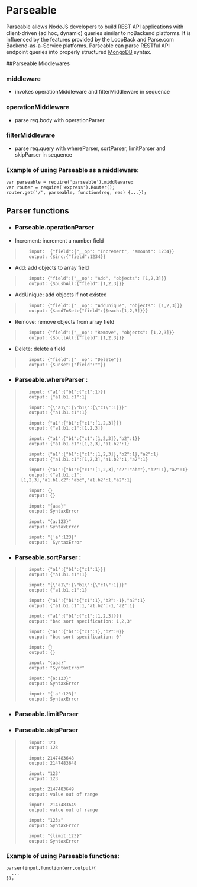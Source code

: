 Parseable
=============

Parseable allows NodeJS developers to build REST API applications with client-driven (ad hoc, dynamic) queries similar to noBackend platforms. It is influenced by the features provided by the LoopBack and Parse.com Backend-as-a-Service platforms. Parseable can parse RESTful API endpoint queries into properly structured [MongoDB](http://www.mongodb.org) syntax.



##Parseable Middlewares

### middleware
- invokes operationMiddleware and filterMiddleware in sequence

### operationMiddleware
- parse req.body with operationParser

### filterMiddleware
- parse req.query with whereParser, sortParser, limitParser and skipParser in sequence

### Example of using Parseable as a middleware:
    var parseable = require('parseable').middleware;
    var router = require('express').Router();
    router.get('/', parseable, function(req, res) {...});


## Parser functions

- ### Parseable.operationParser

 - Increment: increment a number field
>        input:  {"field":{"__op": "Increment", "amount": 1234}}
>        output: {$inc:{"field":1234}}

 - Add: add objects to array field
>        input: {"field":{"__op": "Add", "objects": [1,2,3]}}
>        output: {$pushAll:{"field":[1,2,3]}}

 - AddUnique: add objects if not existed
>        input: {"field":{"__op": "AddUnique", "objects": [1,2,3]}}
>        output: {$addToSet:{"field":{$each:[1,2,3]}}}
 - Remove: remove objects from array field
>        input: {"field":{"__op": "Remove", "objects": [1,2,3]}}
>        output: {$pullAll:{"field":[1,2,3]}}

 - Delete: delete a field
>        input: {"field":{"__op": "Delete"}}
>        output: {$unset:{"field":""}}

- ### Parseable.whereParser :
>        input: {"a1":{"b1":{"c1":1}}}
>        output: {"a1.b1.c1":1}
>
>        input: "{\"a1\":{\"b1\":{\"c1\":1}}}"
>        output: {"a1.b1.c1":1}
>
>        input: {"a1":{"b1":{"c1":[1,2,3]}}}
>        output: {"a1.b1.c1":[1,2,3]}
>   
>        input: {"a1":{"b1":{"c1":[1,2,3]},"b2":1}}
>        output: {"a1.b1.c1":[1,2,3],"a1.b2":1}
>
>        input: {"a1":{"b1":{"c1":[1,2,3]},"b2":1},"a2":1}
>        output: {"a1.b1.c1":[1,2,3],"a1.b2":1,"a2":1}
>
>        input: {"a1":{"b1":{"c1":[1,2,3],"c2":"abc"},"b2":1},"a2":1}
>        output: {"a1.b1.c1":[1,2,3],"a1.b1.c2":"abc","a1.b2":1,"a2":1}
>
>        input: {}
>        output: {}
>   
>        input: "{aaa}"
>        output: SyntaxError
>
>        input: "{a:123}"
>        output: SyntaxError
>
>        input: "{'a':123}"
>        output:  SyntaxError


- ### Parseable.sortParser :
>        input: {"a1":{"b1":{"c1":1}}}
>        output: {"a1.b1.c1":1}
>
>        input: "{\"a1\":{\"b1\":{\"c1\":1}}}"
>        output: {"a1.b1.c1":1}
>
>        input: {"a1":{"b1":{"c1":1},"b2":-1},"a2":1}
>        output: {"a1.b1.c1":1,"a1.b2":-1,"a2":1}
>
>        input: {"a1":{"b1":{"c1":[1,2,3]}}}
>        output: "bad sort specification: 1,2,3"
>
>        input: {"a1":{"b1":{"c1":1},"b2":0}}
>        output: "bad sort specification: 0"
>
>        input: {}
>        output: {}
>
>        input: "{aaa}"
>        output: "SyntaxError"
>
>        input: "{a:123}"
>        output: SyntaxError
>
>        input: "{'a':123}"
>        output: SyntaxError

- ### Parseable.limitParser 

- ### Parseable.skipParser

>        input: 123
>        output: 123
>
>        input: 2147483648
>        output: 2147483648
>
>        input: "123"
>        output: 123
>
>        input: 2147483649
>        output: value out of range
>
>        input: -2147483649
>        output: value out of range
>
>        input: "123a"
>        output: SyntaxError
>
>        input: "{limit:123}"
>        output: SyntaxError



### Example of using Parseable functions:

    parser(input,function(err,output){
      ...
    });

